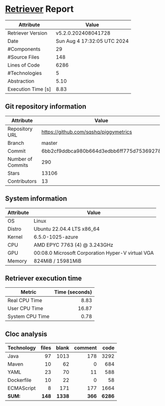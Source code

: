 # [Retriever](https://github.com/PalladioSimulator/Palladio-ReverseEngineering-Retriever) Report
| Attribute          | Value |
| ------------------ | ----- |
| Retriever Version  | v5.2.0.202408041728 |
| Date               | Sun Aug  4 17:32:05 UTC 2024 |
| #Components        | 29 |
| #Source Files      | 148 |
| Lines of Code      | 6286 |
| #Technologies      | 5 |
| Abstraction        | 5.10 |
| Execution Time [s] | 8.83 |

## Git repository information
|      Attribute    | Value |
| ----------------- | ----- |
| Repository URL    | https://github.com/sqshq/piggymetrics |
| Branch            | master |
| Commit            | 6bb2cf9ddbca980b664d3edbb6ff775d75369278 |
| Number of Commits | 290 |
| Stars             | 13106 |
| Contributors      | 13 |


## System information
| Attribute | Value |
| --------- | ----- |
| OS | Linux  |
| Distro | Ubuntu 22.04.4 LTS x86_64  |
| Kernel | 6.5.0-1025-azure  |
| CPU | AMD EPYC 7763 (4) @ 3.243GHz  |
| GPU | 00:08.0 Microsoft Corporation Hyper-V virtual VGA  |
| Memory | 824MiB / 15981MiB  |

## Retriever execution time
| Metric | Time (seconds) |
| --- | ---: |
| Real CPU Time | 8.83 |
| User CPU Time | 16.87 |
| System CPU Time | 0.78 |
<!--
Explainations:
- __Real CPU Time__: actual time the command has run (can be less than total time spent in user and system mode for multi-threaded processes)
- __User CPU Time__: time the command has spent running in user mode
- __System CPU Time__: time the command has spent running in system or kernel mode
-->

## Cloc analysis

<!-- github.com/AlDanial/cloc v 1.90  T=0.48 s (334.2 files/s, 46058.4 lines/s) -->

|Technology|files|blank|comment|code|
|:-------|-------:|-------:|-------:|-------:|
|Java|97|1013|178|3292|
|Maven|10|62|0|684|
|YAML|23|70|11|588|
|Dockerfile|10|22|0|58|
|ECMAScript|8|171|177|1664|
|**SUM:**|**148**|**1338**|**366**|**6286**|
